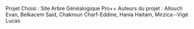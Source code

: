 Projet Choisi : Site Arbre Généalogique Pro++
Auteurs du projet : Allouch Evan, Belkacem Said, Chakroun Charf-Eddine, Hania Haitam, Mirzica--Vigé Lucas
